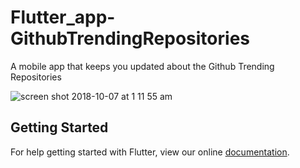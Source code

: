 # Flutter_app-GithubTrendingRepositories
A mobile app that keeps you updated about the Github Trending Repositories

![screen shot 2018-10-07 at 1 11 55 am](https://user-images.githubusercontent.com/21126403/46575183-135b5a00-c9ce-11e8-830c-299fc3dd35ae.png)

## Getting Started

For help getting started with Flutter, view our online
[documentation](https://flutter.io/).
